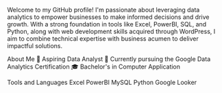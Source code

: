 Welcome to my GitHub profile! I'm passionate about leveraging data analytics to empower businesses to make informed decisions and drive growth. With a strong foundation in tools like Excel, PowerBI, SQL, and Python, along with web development skills acquired through WordPress, I aim to combine technical expertise with business acumen to deliver impactful solutions.

About Me
💼 Aspiring Data Analyst
🌱 Currently pursuing the Google Data Analytics Certification
🎓 Bachelor's in Computer Application

Tools and Languages
Excel
PowerBI
MySQL
Python
Google Looker 

